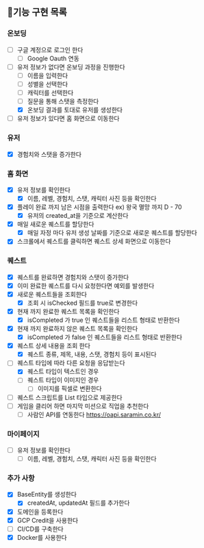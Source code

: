 ## 🚀기능 구현 목록

### 온보딩
- [ ] 구글 계정으로 로그인 한다
  - [ ] Google Oauth 연동
- [ ] 유저 정보가 없다면 온보딩 과정을 진행한다
    - [ ] 이름을 입력한다
    - [ ] 성별을 선택한다
    - [ ] 캐릭터를 선택한다
    - [ ] 질문을 통해 스탯을 측정한다
    - [x] 온보딩 결과를 토대로 유저를 생성한다
- [ ] 유저 정보가 있다면 홈 화면으로 이동한다

### 유저
- [x] 경험치와 스탯을 증가한다 

### 홈 화면
- [x] 유저 정보를 확인한다
    - [x] 이름, 레벨, 경험치, 스탯, 캐릭터 사진 등을 확인한다
- [x] 플레이 완료 까지 남은 시점을 출력한다 ex) 왕국 멸망 까지 D - 70
  - [x] 유저의 created_at을 기준으로 계산한다
- [x] 매일 새로운 퀘스트를 할당한다
  - [x] 매일 자정 마다 유저 생성 날짜를 기준으로 새로운 퀘스트를 할당한다
- [x] 스크롤에서 퀘스트를 클릭하면 퀘스트 상세 화면으로 이동한다

### 퀘스트
- [x] 퀘스트를 완료하면 경험치와 스탯이 증가한다
- [x] 이미 완료한 퀘스트를 다시 요청한다면 예외를 발생한다
- [x] 새로운 퀘스트들을 조회한다
  - [x] 조회 시 isChecked 필드를 true로 변경한다
- [x] 현재 까지 완료한 퀘스트 목록을 확인한다
    - [x] isCompleted 가 true 인 퀘스트들을 리스트 형태로 반환한다
- [x] 현재 까지 완료하지 않은 퀘스트 목록을 확인한다
    - [x] isCompleted 가 false 인 퀘스트들을 리스트 형태로 반환한다
- [x] 퀘스트 상세 내용을 조회 한다
    - [x] 퀘스트 종류, 제목, 내용, 스탯, 경험치 등이 표시된다
- [ ] 퀘스트 타입에 따라 다른 요청을 응답받는다
  - [X] 퀘스트 타입이 텍스트인 경우 
  - [ ] 퀘스트 타입이 이미지인 경우
    - [ ] 이미지를 픽셀로 변환한다
- [ ] 퀘스트 스크립트를 List 타입으로 제공한다
- [ ] 게임을 클리어 하면 마지막 미션으로 직업을 추천한다 
  - [ ] 사람인 API를 연동한다 https://oapi.saramin.co.kr/

### 마이페이지
- [ ] 유저 정보를 확인한다
    - [ ] 이름, 레벨, 경험치, 스탯, 캐릭터 사진 등을 확인한다

### 추가 사항 
- [x] BaseEntity를 생성한다
  - [x] createdAt, updatedAt 필드를 추가한다
- [x] 도메인을 등록한다
- [x] GCP Credit을 사용한다
- [ ] CI/CD를 구축한다
- [x] Docker를 사용한다 